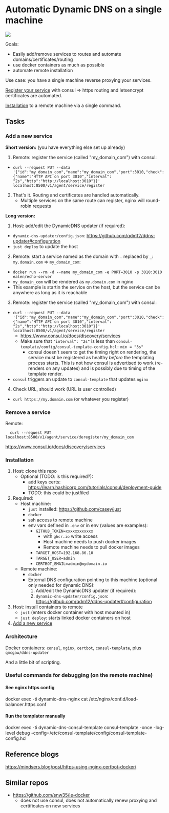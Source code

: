 # Automatic Dynamic DNS on a single machine

[![](https://mermaid.ink/svg/eyJjb2RlIjoiZ3JhcGggTFJcbiAgbmdpbnhcbiAgY2VydGJvdFxuICBjb25zdWxcbiAgY29uc3VsLXRlbXBsYXRlXG4gIGRvbWFpbnJlZ2lzdGVyW1tETlMgbXkuZG9tYWluLmlvXV1cbiAgc2VydmljZShbc2VydmljZSBmb3IgbXkuZG9tYWluLmlvXSlcbiAgc3ViZ3JhcGggXCJSZW1vdGUgaW5zdGFuY2UgXCJcbiAgICBzZXJ2aWNlIC0tPiB8cmVnaXN0ZXIgc2VydmljZSBlbmRwb250fCBjb25zdWxcbiAgICBjb25zdWwgLS0-IHx1cGRhdGVzfCBjb25zdWwtdGVtcGxhdGVcbiAgICBjb25zdWwtdGVtcGxhdGUgLS0-IHxnZXQgaHR0cHMgY2VydHN8IGNlcnRib3RcbiAgICBjb25zdWwtdGVtcGxhdGUgLS0-IHx1cGRhdGVzIG15LmRvbWFpbi5pbyByb3V0ZXwgbmdpbnhcbiAgICBkeW5hbWljLWRucy11cGRhdGVyXG4gICAgbmdpbnggLS0-IHxwcm94eSBob3N0Om15LmRvbWFpbi5pb3wgc2VydmljZVxuICBlbmRcbiAgZHluYW1pYy1kbnMtdXBkYXRlciAtLT4gfCBVcGRhdGVzIG15LmRvbWFpbi5pbyAtPiBwdWJsaWMgSVAgfGRvbWFpbnJlZ2lzdGVyXG4gIGJyb3dzZXIgLS0-IHxteS5kb21haW4uaW8vaW5kZXguaHRtbHwgZG9tYWlucmVnaXN0ZXJcbiAgZG9tYWlucmVnaXN0ZXIgLS0-IHxteS5kb21haW4uaW8vaW5kZXguaHRtbHwgbmdpbnhcbiAgXG5cdFx0IiwibWVybWFpZCI6eyJ0aGVtZSI6ImRlZmF1bHQifSwidXBkYXRlRWRpdG9yIjpmYWxzZSwiYXV0b1N5bmMiOnRydWUsInVwZGF0ZURpYWdyYW0iOmZhbHNlfQ)](https://mermaid-js.github.io/mermaid-live-editor/edit#eyJjb2RlIjoiZ3JhcGggTFJcbiAgbmdpbnhcbiAgY2VydGJvdFxuICBjb25zdWxcbiAgY29uc3VsLXRlbXBsYXRlXG4gIGRvbWFpbnJlZ2lzdGVyW1tETlMgbXkuZG9tYWluLmlvXV1cbiAgc2VydmljZShbc2VydmljZSBmb3IgbXkuZG9tYWluLmlvXSlcbiAgc3ViZ3JhcGggXCJSZW1vdGUgaW5zdGFuY2UgXCJcbiAgICBzZXJ2aWNlIC0tPiB8cmVnaXN0ZXIgc2VydmljZSBlbmRwb250fCBjb25zdWxcbiAgICBjb25zdWwgLS0-IHx1cGRhdGVzfCBjb25zdWwtdGVtcGxhdGVcbiAgICBjb25zdWwtdGVtcGxhdGUgLS0-IHxnZXQgaHR0cHMgY2VydHN8IGNlcnRib3RcbiAgICBjb25zdWwtdGVtcGxhdGUgLS0-IHx1cGRhdGVzIG15LmRvbWFpbi5pbyByb3V0ZXwgbmdpbnhcbiAgICBkeW5hbWljLWRucy11cGRhdGVyXG4gICAgbmdpbnggLS0-IHxwcm94eSBob3N0Om15LmRvbWFpbi5pb3wgc2VydmljZVxuICBlbmRcbiAgZHluYW1pYy1kbnMtdXBkYXRlciAtLT4gfCBVcGRhdGVzIG15LmRvbWFpbi5pbyAtPiBwdWJsaWMgSVAgfGRvbWFpbnJlZ2lzdGVyXG4gIGJyb3dzZXIgLS0-IHxteS5kb21haW4uaW8vaW5kZXguaHRtbHwgZG9tYWlucmVnaXN0ZXJcbiAgZG9tYWlucmVnaXN0ZXIgLS0-IHxteS5kb21haW4uaW8vaW5kZXguaHRtbHwgbmdpbnhcbiAgXG5cdFx0IiwibWVybWFpZCI6IntcbiAgXCJ0aGVtZVwiOiBcImRlZmF1bHRcIlxufSIsInVwZGF0ZUVkaXRvciI6ZmFsc2UsImF1dG9TeW5jIjp0cnVlLCJ1cGRhdGVEaWFncmFtIjpmYWxzZX0)

Goals:

   - Easily add/remove services to routes and automate domains/certificates/routing
   - use docker containers as much as possible
   - automate remote installation

Use case: you have a single machine reverse proxying your services.

[Register your service](#add-a-new-service) with consul => https routing and letsencrypt certificates are automated.

[Installation](#installation) to a remote machine via a single command.

## Tasks

### Add a new service

**Short version:** (you have everything else set up already)

1. Remote: register the service (called "my_domain_com") with consul:
  - `curl --request PUT --data '{"id":"my_domain_com","name":"my_domain_com","port":3010,"check":{"name":"HTTP API on port 3010","interval": "2s","http":"http://localhost:3010"}}' localhost:8500/v1/agent/service/register`
2. That's it. Routing and certificates are handled automatically.
   - Multiple services on the same route can register, nginx will round-robin requests

**Long version:**

1. Host: add/edit the DynamicDNS updater (if required):
  - `dynamic-dns-updater/config.json`: https://github.com/qdm12/ddns-updater#configuration
  - `just deploy` to update the host
2. Remote: start a service named as the domain with `.` replaced by `_`:  `my.domain.com` => `my_domain_com`:
  - `docker run --rm -d --name my_domain_com -e PORT=3010 -p 3010:3010 ealen/echo-server`
  - `my_domain_com` will be rendered as `my.domain.com` in nginx
  - This example is startin the service on the host, but the service can be anywhere as long as it is reachable
3. Remote: register the service (called "my_domain_com") with consul:
  - `curl --request PUT --data '{"id":"my_domain_com","name":"my_domain_com","port":3010,"check":{"name":"HTTP API on port 3010","interval": "2s","http":"http://localhost:3010"}}' localhost:8500/v1/agent/service/register`
    - https://www.consul.io/docs/discovery/services
    - Make sure that `"interval": "2s"` is less than `consul-template/config/consul-template-config.hcl:` `min = "3s"`
      - consul doesn't seem to get the timing right on rendering, the service must be registered as healthy *before* the templating process starts. This is not how consul is advertised to work (re-renders on any updates) and is possibly due to timing of the template render.
  - `consul` triggers an update to `consul-template` that updates `nginx`
4. Check URL, should work (URL is user controlled)
  - `curl https://my.domain.com` (or whatever you register)

### Remove a service

Remote:

```
  curl --request PUT localhost:8500/v1/agent/service/deregister/my_domain_com
```

https://www.consul.io/docs/discovery/services

### Installation

1. Host: clone this repo
   - Optional (TODO: is this required?):
     - add keys certs: https://learn.hashicorp.com/tutorials/consul/deployment-guide
     - TODO: this could be justfiled
2. Required:
   - Host machine:
     - `just` installed: https://github.com/casey/just
     - `docker`
     - ssh access to remote machine
     - env vars defined in `.env` or in env (values are examples):
       - `GITHUB_TOKEN=xxxxxxxxxxxx`
         - with `ghcr.io` write access
         - Host machine needs to push docker images
         - Remote machine needs to pull docker images
       - `TARGET_HOST=192.168.86.10`
       - `TARGET_USER=admin`
       - `CERTBOT_EMAIL=admin@mydomain.io`
   - Remote machine:
     - `docker`
     - External DNS configuration pointing to this machine (optional only needed for dynamic DNS):
       1. Add/edit the DynamicDNS updater (if required):
       2. `dynamic-dns-updater/config.json`: https://github.com/qdm12/ddns-updater#configuration
3. Host: install containers to remote
   - `just` (enters docker container with host mounted in)
   - `just deploy`: starts linked docker containers on host
4. [Add a new service](#add-a-new-service)


### Architecture

Docker containers: `consul`, `nginx`, `certbot`, `consul-template`, plus `qmcgaw/ddns-updater`

And a little bit of scripting.

### Useful commands for debugging (on the remote machine)

#### See nginx https config

docker exec -ti dynamic-dns-nginx cat /etc/nginx/conf.d/load-balancer.https.conf

#### Run the templater manually

docker exec -ti dynamic-dns-consul-template consul-template -once -log-level debug -config=/etc/consul-template/config/consul-template-config.hcl

## Reference blogs

https://mindsers.blog/post/https-using-nginx-certbot-docker/

## Similar repos

 - https://github.com/snw35/le-docker
   - does not use consul, does not automatically renew proxying and certificates on new services
